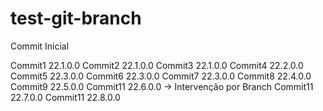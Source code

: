 # test-git-branch
Commit Inicial

Commit1 22.1.0.0 
Commit2 22.1.0.0
Commit3 22.1.0.0
Commit4 22.2.0.0
Commit5 22.3.0.0
Commit6 22.3.0.0
Commit7 22.3.0.0
Commit8 22.4.0.0
Commit9 22.5.0.0
Commit11 22.6.0.0 -> Intervenção por Branch
Commit11 22.7.0.0
Commit11 22.8.0.0
